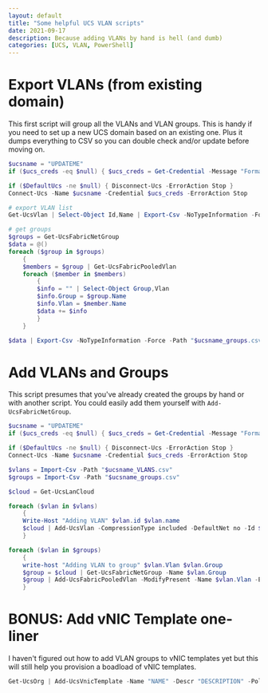 ```yaml
---
layout: default
title: "Some helpful UCS VLAN scripts"
date: 2021-09-17
description: Because adding VLANs by hand is hell (and dumb)
categories: [UCS, VLAN, PowerShell]
---
```


# Export VLANs (from existing domain)

This first script will group all the VLANs and VLAN groups. This is handy if you need to set up a new UCS domain based on an existing one. Plus it dumps everything to CSV so you can double check and/or update before moving on.

```powershell
$ucsname = "UPDATEME"
if ($ucs_creds -eq $null) { $ucs_creds = Get-Credential -Message "Format = ucs-DOMAIN\username"}

if ($DefaultUcs -ne $null) { Disconnect-Ucs -ErrorAction Stop }
Connect-Ucs -Name $ucsname -Credential $ucs_creds -ErrorAction Stop

# export VLAN list
Get-UcsVlan | Select-Object Id,Name | Export-Csv -NoTypeInformation -Force -Path "$ucsname_VLANS.csv"

# get groups
$groups = Get-UcsFabricNetGroup
$data = @()
foreach ($group in $groups)
    {
    $members = $group | Get-UcsFabricPooledVlan
    foreach ($member in $members)
        {
        $info = "" | Select-Object Group,Vlan
        $info.Group = $group.Name
        $info.Vlan = $member.Name
        $data += $info
        }
    }

$data | Export-Csv -NoTypeInformation -Force -Path "$ucsname_groups.csv"
```

# Add VLANs and Groups

This script presumes that you've already created the groups by hand or with another script. You could easily add them yourself with `Add-UcsFabricNetGroup`.

```powershell
$ucsname = "UPDATEME"
if ($ucs_creds -eq $null) { $ucs_creds = Get-Credential -Message "Format = ucs-DOMAIN\username"}

if ($DefaultUcs -ne $null) { Disconnect-Ucs -ErrorAction Stop }
Connect-Ucs -Name $ucsname -Credential $ucs_creds -ErrorAction Stop

$vlans = Import-Csv -Path "$ucsname_VLANS.csv"
$groups = Import-Csv -Path "$ucsname_groups.csv"

$cloud = Get-UcsLanCloud 

foreach ($vlan in $vlans)
    {
    Write-Host "Adding VLAN" $vlan.id $vlan.name
    $cloud | Add-UcsVlan -CompressionType included -DefaultNet no -Id $vlan.Id -McastPolicyName "" -Name $vlan.Name -PolicyOwner local -PubNwName "" -Sharing none -ErrorAction Continue
    }

foreach ($vlan in $groups)
    {
    write-host "Adding VLAN to group" $vlan.Vlan $vlan.Group
    $group = $cloud | Get-UcsFabricNetGroup -Name $vlan.Group
    $group | Add-UcsFabricPooledVlan -ModifyPresent -Name $vlan.Vlan -ErrorAction Continue
    }
```

# BONUS: Add vNIC Template one-liner

I haven't figured out how to add VLAN groups to vNIC templates yet but this will still help you provision a boadload of vNIC templates.

```powershell
Get-UcsOrg | Add-UcsVnicTemplate -Name "NAME" -Descr "DESCRIPTION" -PolicyOwner local -Mtu 1500 -PinToGroupName "PIN_GROUP" -CdnSource vnic-name -TemplType updating-template -RedundancyPairType none -IdentPoolName "MAC_POOL" -SwitchId A
```

